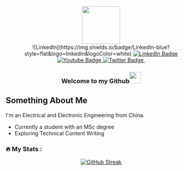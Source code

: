 <div align="center">
  <img src="https://media.giphy.com/media/M9gbBd9nbDrOTu1Mqx/giphy.gif" width="100"/>
  <div id="badges">
    ![LinkedIn](https://img.shields.io/badge/LinkedIn-blue?style=flat&logo=linkedin&logoColor=white)
    <a href="your-linkedin-URL">
      <img src="https://img.shields.io/badge/LinkedIn-blue?style=flat&logo=linkedin&logoColor=white" alt="LinkedIn Badge"/>
    </a>
    <a href="your-youtube-URL">
      <img src="https://img.shields.io/badge/YouTube-red?style=flat&logo=youtube&logoColor=white" alt="Youtube Badge"/>
    </a>
    <a href="https://twitter.com/Antonio_Btian">
      <img src="https://img.shields.io/badge/Twitter-blueviolet?style=flat&logo=twitter&logoColor=white" alt="Twitter Badge"/>
    </a>
    <img src="https://komarev.com/ghpvc/?username=Tony-Btian&style=flat&color=blue" alt=""/>
  </div>
  <h3>Welcome to my Github<img src="https://media.giphy.com/media/hvRJCLFzcasrR4ia7z/giphy.gif" width="30px"/></h3>
</div>

## Something About Me
I'm an Electrical and Electronic Engineering from China.
- Currently a student with an MSc degree
- Exploring Technical Content Writing

### :fire: My Stats :
<div align="center">
<a href="https://git.io/streak-stats">
  <img src="http://github-readme-streak-stats.herokuapp.com?user=Tony-Btian&theme=dark&background=000000" alt="GitHub Streak"/>
</a>
</div>
